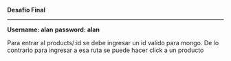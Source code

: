 **Desafio Final**

**********************************
**Username: alan**
**password: alan**

Para entrar al products/:id
se debe ingresar un id valido para mongo.
De lo contrario para ingresar a esa ruta se puede hacer click a un producto

